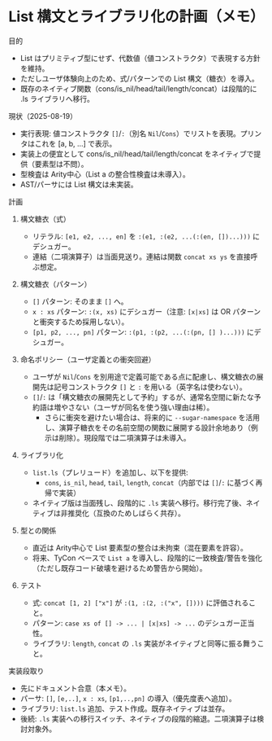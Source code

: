 # List 構文とライブラリ化の計画（メモ）

目的
- List はプリミティブ型にせず、代数値（値コンストラクタ）で表現する方針を維持。
- ただしユーザ体験向上のため、式/パターンでの List 構文（糖衣）を導入。
- 既存のネイティブ関数（cons/is_nil/head/tail/length/concat）は段階的に .ls ライブラリへ移行。

現状（2025-08-19）
- 実行表現: 値コンストラクタ `[]`/`:`（別名 `Nil`/`Cons`）でリストを表現。プリンタはこれを [a, b, ...] で表示。
- 実装上の便宜として cons/is_nil/head/tail/length/concat をネイティブで提供（要素型は不問）。
- 型検査は Arity中心（List a の整合性検査は未導入）。
- AST/パーサには List 構文は未実装。

計画
1) 構文糖衣（式）
   - リテラル: `[e1, e2, ..., en]` を `:(e1, :(e2, ...(:(en, [])...)))` にデシュガー。
   - 連結（二項演算子）は当面見送り。連結は関数 `concat xs ys` を直接呼ぶ想定。

2) 構文糖衣（パターン）
   - `[]` パターン: そのまま `[]` へ。
   - `x : xs` パターン: `:(x, xs)` にデシュガー（注意: `[x|xs]` は OR パターンと衝突するため採用しない）。
   - `[p1, p2, ..., pn]` パターン: `:(p1, :(p2, ...(:(pn, [] )...)))` にデシュガー。

3) 命名ポリシー（ユーザ定義との衝突回避）
   - ユーザが `Nil`/`Cons` を別用途で定義可能である点に配慮し、構文糖衣の展開先は記号コンストラクタ `[]` と `:` を用いる（英字名は使わない）。
   - `[]`/`:` は「構文糖衣の展開先として予約」するが、通常名空間に新たな予約語は増やさない（ユーザが同名を使う強い理由は稀）。
      - さらに衝突を避けたい場合は、将来的に `--sugar-namespace` を活用し、演算子糖衣をその名前空間の関数に展開する設計余地あり（例示は削除）。現段階では二項演算子は未導入。

4) ライブラリ化
   - `list.ls`（プレリュード）を追加し、以下を提供:
     - `cons`, `is_nil`, `head`, `tail`, `length`, `concat`（内部では `[]`/`:` に基づく再帰で実装）
   - ネイティブ版は当面残し、段階的に `.ls` 実装へ移行。移行完了後、ネイティブは非推奨化（互換のためしばらく共存）。

5) 型との関係
   - 直近は Arity中心で List 要素型の整合は未拘束（混在要素を許容）。
   - 将来、TyCon ベースで `List a` を導入し、段階的に一致検査/警告を強化（ただし既存コード破壊を避けるため警告から開始）。

6) テスト
   - 式: `concat [1, 2] ["x"]` が `:(1, :(2, :("x", [])))` に評価されること。
   - パターン: `case xs of [] -> ... | [x|xs] -> ...` のデシュガー正当性。
   - ライブラリ: `length`, `concat` の `.ls` 実装がネイティブと同等に振る舞うこと。

実装段取り
- 先にドキュメント合意（本メモ）。
- パーサ: `[]`, `[e,..]`, `x : xs`, `[p1,..,pn]` の導入（優先度表へ追加）。
- ライブラリ: `list.ls` 追加、テスト作成。既存ネイティブは並存。
- 後続: `.ls` 実装への移行スイッチ、ネイティブの段階的縮退。二項演算子は検討対象外。
